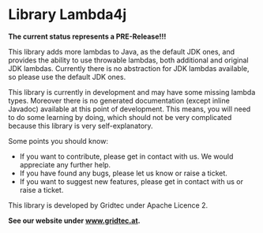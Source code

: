 # Library Lambda4j

**The current status represents a PRE-Release!!!**

This library adds more lambdas to Java, as the default JDK ones, and provides the ability to use throwable lambdas, 
both additional and original JDK lambdas. Currently there is no abstraction for JDK lambdas available, so please use 
the default JDK ones.

This library is currently in development and may have some missing lambda types. Moreover there is no generated 
documentation (except inline Javadoc) available at this point of development. This means, you will need to do some 
learning by doing, which should not be very complicated because this library is very self-explanatory.  

Some points you should know:

* If you want to contribute, please get in contact with us. We would appreciate any further help.
* If you have found any bugs, please let us know or raise a ticket. 
* If you want to suggest new features, please get in contact with us or raise a ticket.

This library is developed by Gridtec under Apache Licence 2.

**See our website under www.gridtec.at.**



